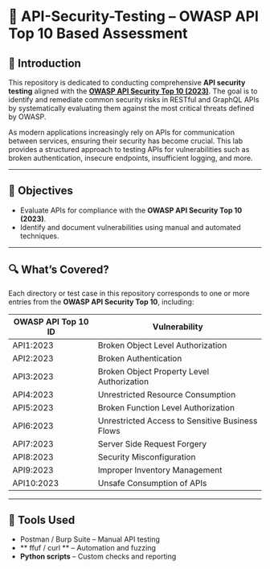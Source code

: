 # 🔐 API-Security-Testing – OWASP API Top 10 Based Assessment

## 📖 Introduction

This repository is dedicated to conducting comprehensive **API security testing** aligned with the **[OWASP API Security Top 10 (2023)](https://owasp.org/www-project-api-security/)**.  The goal is to identify and remediate common security risks in RESTful and GraphQL APIs by systematically evaluating them against the most critical threats defined by OWASP.

As modern applications increasingly rely on APIs for communication between services, ensuring their security has become crucial. This lab provides a structured approach to testing APIs for vulnerabilities such as broken authentication, insecure endpoints, insufficient logging, and more.

---

## 🎯 Objectives

- Evaluate APIs for compliance with the **OWASP API Security Top 10 (2023)**.
- Identify and document vulnerabilities using manual and automated techniques.


---

## 🔍 What’s Covered?

Each directory or test case in this repository corresponds to one or more entries from the **OWASP API Security Top 10**, including:

| OWASP API Top 10 ID | Vulnerability |
|---------------------|---------------|
| API1:2023           | Broken Object Level Authorization |       
| API2:2023           | Broken Authentication |
| API3:2023           | Broken Object Property Level Authorization |
| API4:2023           | Unrestricted Resource Consumption |
| API5:2023           | Broken Function Level Authorization |
| API6:2023           | Unrestricted Access to Sensitive Business Flows |
| API7:2023           | Server Side Request Forgery |
| API8:2023           | Security Misconfiguration |
| API9:2023           | Improper Inventory Management |
| API10:2023          | Unsafe Consumption of APIs |

---

## 🧰 Tools Used

- Postman / Burp Suite – Manual API testing
- ** ffuf / curl **  – Automation and fuzzing
- **Python scripts** – Custom checks and reporting
